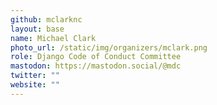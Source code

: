 ```yaml
---
github: mclarknc
layout: base
name: Michael Clark
photo_url: /static/img/organizers/mclark.png
role: Django Code of Conduct Committee
mastodon: https://mastodon.social/@mdc
twitter: ""
website: ""
---
```


